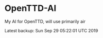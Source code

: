 # OpenTTD-AI
My AI for OpenTTD, will use primarily air

Latest backup: Sun Sep 29 05:22:01 UTC 2019
